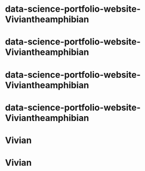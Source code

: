 # data-science-portfolio-website-Viviantheamphibian
# data-science-portfolio-website-Viviantheamphibian
# data-science-portfolio-website-Viviantheamphibian
# data-science-portfolio-website-Viviantheamphibian
# Vivian
# Vivian
